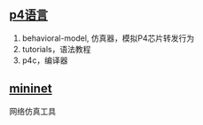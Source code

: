 ## [p4语言](https://github.com/p4lang) 
1. behavioral-model, 仿真器，模拟P4芯片转发行为 
2. tutorials，语法教程  
3. p4c，编译器 

## [mininet](https://github.com/mininet/mininet) 
网络仿真工具

